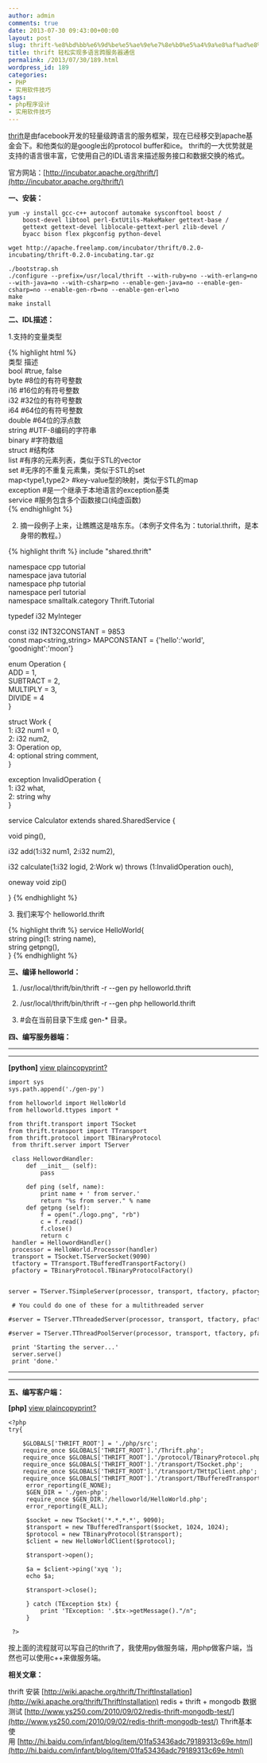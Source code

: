 ```yaml
---
author: admin
comments: true
date: 2013-07-30 09:43:00+00:00
layout: post
slug: thrift-%e8%bd%bb%e6%9d%be%e5%ae%9e%e7%8e%b0%e5%a4%9a%e8%af%ad%e8%a8%80%e8%b7%a8%e6%9c%8d%e5%8a%a1%e5%99%a8%e9%80%9a%e4%bf%a1
title: thrift 轻松实现多语言跨服务器通信
permalink: /2013/07/30/189.html
wordpress_id: 189
categories:
- PHP
- 实用软件技巧
tags:
- php程序设计
- 实用软件技巧
---
```


[thrift](http://incubator.apache.org/thrift/)是由facebook开发的轻量级跨语言的服务框架，现在已经移交到apache基金会下。和他类似的是google出的protocol buffer和ice。 thrift的一大优势就是支持的语言很丰富，它使用自己的IDL语言来描述服务接口和数据交换的格式。







官方网站：[http://incubator.apache.org/thrift/](http://incubator.apache.org/thrift/)







**一、安装：**










    
    yum -y install gcc-c++ autoconf automake sysconftool boost /
        boost-devel libtool perl-ExtUtils-MakeMaker gettext-base /
        gettext gettext-devel liblocale-gettext-perl zlib-devel /
        byacc bison flex pkgconfig python-devel 
    
    wget http://apache.freelamp.com/incubator/thrift/0.2.0-incubating/thrift-0.2.0-incubating.tar.gz
    
    ./bootstrap.sh 
    ./configure --prefix=/usr/local/thrift --with-ruby=no --with-erlang=no --with-java=no --with-csharp=no --enable-gen-java=no --enable-gen-csharp=no --enable-gen-rb=no --enable-gen-erl=no
    make
    make install










**二、IDL描述：**

















	
1.支持的变量类型

{% highlight html %}  
类型          描述    
bool            #true, false    
byte            #8位的有符号整数    
i16             #16位的有符号整数    
i32             #32位的有符号整数    
i64             #64位的有符号整数    
double          #64位的浮点数    
string          #UTF-8编码的字符串    
binary          #字符数组    
struct          #结构体    
list<type>        #有序的元素列表，类似于STL的vector    
set<type>     #无序的不重复元素集，类似于STL的set    
map<type1,type2>  #key-value型的映射，类似于STL的map    
exception       #是一个继承于本地语言的exception基类    
service         #服务包含多个函数接口(纯虚函数)    
{% endhighlight %} 



2. 摘一段例子上来，让瞧瞧这是啥东东。（本例子文件名为：tutorial.thrift，是本身带的教程。）
  

{% highlight thrift %}
include "shared.thrift"
   
   
namespace cpp tutorial  
namespace java tutorial  
namespace php tutorial  
namespace perl tutorial  
namespace smalltalk.category Thrift.Tutorial  
   
typedef i32 MyInteger  
   
const i32 INT32CONSTANT = 9853  
const map<string,string> MAPCONSTANT = {'hello':'world', 'goodnight':'moon'}  
   
enum Operation {  
  ADD = 1,  
  SUBTRACT = 2,  
  MULTIPLY = 3,  
  DIVIDE = 4  
}  
   
struct Work {  
  1: i32 num1 = 0,  
  2: i32 num2,  
  3: Operation op,  
  4: optional string comment,  
}  
   
exception InvalidOperation {  
  1: i32 what,  
  2: string why  
}  
   
service Calculator extends shared.SharedService {  
   
   void ping(),  
   
   i32 add(1:i32 num1, 2:i32 num2),  
   
   i32 calculate(1:i32 logid, 2:Work w) throws (1:InvalidOperation ouch),  
   
   oneway void zip()  
   
} 
{% endhighlight %}

3. 我们来写个 helloworld.thrift  

{% highlight thrift %}
service HelloWorld{  
 string ping(1: string name),  
 string getpng(),  
}
{% endhighlight %}





**三、编译 helloworld：**





	
  1. /usr/local/thrift/bin/thrift -r --gen py helloworld.thrift  

	
  2. /usr/local/thrift/bin/thrift -r --gen php helloworld.thrift  

	
  3. #会在当前目录下生成 gen-* 目录。  




**四、编写服务器端：**










****




****








**[python]** [view
plain](http://blog.csdn.net/heiyeshuwu/article/details/5982222#)[copy](http://blog.csdn.net/heiyeshuwu/article/details/5982222#)[print](http://blog.csdn.net/heiyeshuwu/article/details/5982222#)[?](http://blog.csdn.net/heiyeshuwu/article/details/5982222#)












```	
import sys  
sys.path.append('./gen-py')  
   
from helloworld import HelloWorld  
from helloworld.ttypes import *  
   
from thrift.transport import TSocket  
from thrift.transport import TTransport  
from thrift.protocol import TBinaryProtocol  
 from thrift.server import TServer  
    
 class HellowordHandler:  
     def __init__ (self):  
         pass  
    
     def ping (self, name):  
         print name + ' from server.'  
         return "%s from server." % name  
     def getpng (self):  
         f = open("./logo.png", "rb")  
         c = f.read()  
         f.close()  
         return c  
 handler = HellowordHandler()  
 processor = HelloWorld.Processor(handler)  
 transport = TSocket.TServerSocket(9090)  
 tfactory = TTransport.TBufferedTransportFactory()  
 pfactory = TBinaryProtocol.TBinaryProtocolFactory()  
    
 server = TServer.TSimpleServer(processor, transport, tfactory, pfactory)  
    
 # You could do one of these for a multithreaded server  
 #server = TServer.TThreadedServer(processor, transport, tfactory, pfactory)  
 #server = TServer.TThreadPoolServer(processor, transport, tfactory, pfactory)  
    
 print 'Starting the server...'  
 server.serve()  
 print 'done.'  
```









****




****




**五、编写客户端：**



















**[php]** [view
plain](http://blog.csdn.net/heiyeshuwu/article/details/5982222#)[copy](http://blog.csdn.net/heiyeshuwu/article/details/5982222#)[print](http://blog.csdn.net/heiyeshuwu/article/details/5982222#)[?](http://blog.csdn.net/heiyeshuwu/article/details/5982222#)












```	
<?php  
try{  
   
    $GLOBALS['THRIFT_ROOT'] = './php/src';   
    require_once $GLOBALS['THRIFT_ROOT'].'/Thrift.php';  
    require_once $GLOBALS['THRIFT_ROOT'].'/protocol/TBinaryProtocol.php';  
    require_once $GLOBALS['THRIFT_ROOT'].'/transport/TSocket.php';  
    require_once $GLOBALS['THRIFT_ROOT'].'/transport/THttpClient.php';  
    require_once $GLOBALS['THRIFT_ROOT'].'/transport/TBufferedTransport.php';  
     error_reporting(E_NONE);  
     $GEN_DIR = './gen-php';  
     require_once $GEN_DIR.'/helloworld/HelloWorld.php';  
     error_reporting(E_ALL);  
    
     $socket = new TSocket('*.*.*.*', 9090);  
     $transport = new TBufferedTransport($socket, 1024, 1024);  
     $protocol = new TBinaryProtocol($transport);  
     $client = new HelloWorldClient($protocol);  
    
     $transport->open();  
    
     $a = $client->ping('xyq ');  
     echo $a;  
    
     $transport->close();  
    
     } catch (TException $tx) {  
         print 'TException: '.$tx->getMessage()."/n";  
     }  
    
 ?>  
```












按上面的流程就可以写自己的thrift了，我使用py做服务端，用php做客户端，当然也可以使用c++来做服务端。













**相关文章：**




thrift 安装 [http://wiki.apache.org/thrift/ThriftInstallation](http://wiki.apache.org/thrift/ThriftInstallation)
redis + thrift + mongodb 数据测试 [http://www.ys250.com/2010/09/02/redis-thrift-mongodb-test/](http://www.ys250.com/2010/09/02/redis-thrift-mongodb-test/)
Thrift基本使用 [http://hi.baidu.com/infant/blog/item/01fa53436adc79189313c69e.html](http://hi.baidu.com/infant/blog/item/01fa53436adc79189313c69e.html)
